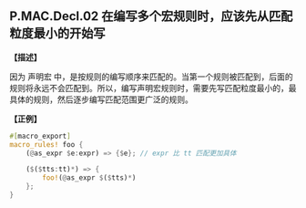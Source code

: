 ## P.MAC.Decl.02 在编写多个宏规则时，应该先从匹配粒度最小的开始写

**【描述】**

因为 声明宏 中，是按规则的编写顺序来匹配的。当第一个规则被匹配到，后面的规则将永远不会匹配到。所以，编写声明宏规则时，需要先写匹配粒度最小的，最具体的规则，然后逐步编写匹配范围更广泛的规则。

**【正例】**

```rust
#[macro_export]
macro_rules! foo {
    (@as_expr $e:expr) => {$e}; // expr 比 tt 匹配更加具体

    ($($tts:tt)*) => {
        foo!(@as_expr $($tts)*)
    };
}
```

